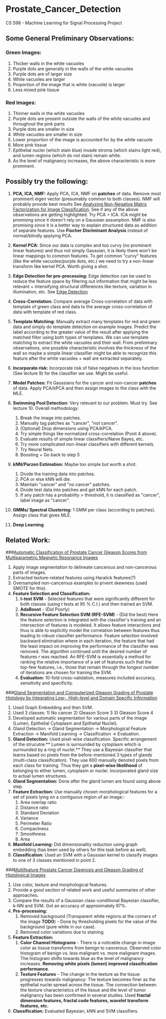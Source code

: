 # Prostate_Cancer_Detection
CS 598 - Machine Learning for Signal Processing Project


## Some General Preliminary Observations:

### Green Images:

1. Thicker walls in the white vacuoles
2. Purple dots are generally in the walls of the white vacuoles
3. Purple dots are of larger size
4. White vacuoles are larger
5. Proportion of the image that is white (vacuole) is larger
6. Less mixed pink tissue

### Red Images:
1. Thinner walls in the white vacuoles
2. Purple dots are present outside the walls of the white vacuoles and throughout the pink parts
3. Purple dots are smaller in size
4. White vacuoles are smaller in size
5. Lower proportion of the image is accounted for by the white vacuole
6. More pink tissue
7. Epithelial nuclei (which stain blue) invade stroma (which stains light red), and lumen regions (which do not stain) remain white.
8. As the level of malignancy increases, the above characteristic is more prominent.

## Possibly try the following:

1. **PCA, ICA, NMF:** Apply PCA, ICA, NMF on **patches** of data. Remove most prominent eigen vector (presumably common to both classes).
NMF will probably provide best results See [Analyzing Non-Negative Matrix Factorization for Image Classification](http://citeseerx.ist.psu.edu/viewdoc/download?doi=10.1.1.19.717&rep=rep1&type=pdf).
See if any of the above observations are getting highlighted. Try PCA + ICA. ICA might be promising since it doesn't rely on a Gaussian assumption.
NMF is also promising since it is a better way to explain structured data as addition of separate features.
Use **Fischer Disriminant Analysis** instead of normal/blindly applying PCA.

2. **Kernel PCA:** Since our data is complex and too curvy (no prominent linear features) and thus not simply Gaussian, it is likely there won't be linear mappings to common features.
To get common "curvy" features (like the white vacuoles/purple dots, etc.) we need to try a non-linear transform like kernel PCA. Worth giving a shot.

3. **Edge Detection for pre-processing:** Edge detection can be used to reduce the feature space by filtering out information that might be
less relevant + intensifying structural differences like texture, variation in illumination, etc. See [Edge Detection](https://en.wikipedia.org/wiki/Edge_detection)

4. **Cross-Correlation:** Compare average Cross-correlation of data with template of green class and data to the average cross-correlation of data with template of red class.

5. **Template Matching:** Manually extract many templates for red and green data and simply do template detection on example images. Predict the label according to the
greater value of the result after applying the matched filter using both types of templates.
We can use template matching to extract the white vacuoles and their wall. From preliminary observations, one possible characteristic involves the thickness of the wall so maybe
a simple linear classifier might be able to recognize this feature after the white vacuoles + wall are extracted separately.

6. **Incorporate risk:** Incorporate risk of false negatives in the loss function (See lecture 9) for the classifier we use. Might be useful.

7. **Model Patches:** Fit Gaussians for the cancer and non-cancer **patches** of data. Apply PCA/kPCA and then assign images to the class with the MLE.

8. **Swimming Pool Detection:** Very relevant to our problem. Must try. See lecture 10. Overall methodology:
	1. Break the image into patches.
	2. Manually tag patches as "cancer", "not cancer".
	3. (Optional) Drop dimensions using PCA/kPCA.
	4. Try simple things like normalized cross-correlation (Point 4 above).
	5. Evaluate results of simple linear classifiers/Naive Bayes, etc.
	6. Try more complicated non-linear classifiers with different kernels.
	7. Try Neural Nets.
	8. Boosting + Go back to step 5

9. **kNN/Parzen Estimation:** Maybe too simple but worth a shot:
	1. Divide the training data into patches.
	2. PCA or else kNN will die.
	3. Maintain "cancer" and "no cancer" patches.
	4. Divide test data into patches and get kNN for each patch.
	5. If any patch has a probability > threshold, it is classified as "cancer", label image as "cancer".

10. **GMMs/ Spectral Clustering:** 1 GMM per class (according to patches). Assign class that gives MLE.

11. **Deep Learning**


## Related Work:

###[Automatic Classification of Prostate Cancer Gleason Scores from Multiparametric Magnetic Resonance Images](http://www.pnas.org/content/early/2015/10/28/1505935112.full.pdf)
1. Apply image segmentation to delineate cancerous and non-cancerous parts of images.
2. Extracted texture-related features using Haralick features(?)
3. Oversampled non-cancerous examples to prvent skewness (used SMOTE for this).
4. **Feature Selection and Classification:**
	1. **t-test SVM** - Selected features that were significantly different for both classes (using t tests at 95 % C.I.) and then trained an SVM.
	2. **AdaBoost** - (Did Poorly)
	3. **Recursive Feature Selection SVM (RFE-SVM)** - (Did the best) Here the feature selection is integrated with the classifier's training and an intersection of
	features is modeled. It allows feature interactions and thus is able to explicitly model the correlation between features thus leading to robust classifier performance.
	Feature selection involved backward elimination where in each iteration, the feature that had the least impact on improving the performance of the classifier was
	removed. The algorithm continued until the desired number of features *r* was reached. An RFE-SVM is essentially a method for ranking the relative importance of a set of features such
	that the top-few features, i.e., those that remain through the longest number of iterations are chosen for training the SVM.
	4. **Evaluation:** 10-fold cross-validation, measures included accuracy, sensitivity and specificity.

###[Gland Segmentation and Computerized Gleason Grading of Prostate Histology by Integrating Low-, High-level and Domain Specific Information](http://engineering.case.edu/centers/ccipd/sites/ccipd.case.edu/files/publications/Automated-Gland-Segmentation-and-Gleason-Grading-of-Prostate-Histology-by-Integrating-Low-,-High-level-and-Domain-Specific-Information.pdf)
1. Used Graph Embedding and then SVM.
2. Used 3 classes: 1) No cancer 2) Gleason Score 3 3) Gleason Score 4
3. Developed automatic segmentation for various parts of the image (Lumen, Epithelial Cytoplasm and Epithelial Nuclei).
4. Gland Detection -> Gland Segmentation -> Morphological Feature Extraction -> Manifold Learning -> Classification -> Evaluation.
5. **Gland Detection:** Used pixel-wise classification. Specific arrangement of the strucutre:** Lumen is surrounded by cytoplasm which is surrounded by a ring of nuclei.**
   They use a Bayesian classifier that learns based on pixels from the before-mentioned 3 types of glands (multi-class classification). They use 600 manually denoted pixels from
   each class for training. Thus they get a **pixel-wise likelihood** of belonging to either lumen, cytoplasm or nuclei. Incorporated gland size to actual lumen structures.
6. **Gland Segmentation:** Done after the gland lumen are found using above step.
7. **Feature Extraction:** Use manually chosen morphological features for a set of pixels lying on a contiguous region of an image::
	1. Area overlap ratio
	2. Distance ratio
	3. Standard Deviation
	4. Variance
	5. Perimeter Ratio
	6. Compactness
	7. Smoothness
	8. Area
8. **Manifold Learning:** Did dimensionality reduction using graph embedding (has been used by others for this task before as well).
9. **Classification:** Used an SVM with a Gaussian kernel to classify images to one of 3 classes mentioned in point 2.

###[Multifeature Prostate Cancer Diagnosis and Gleason Grading of Histological Images](http://claymore.rfmh.org/~atabesh/papers/tabesh_tmi07_final.pdf)
1. Use color, texture and morphological features.
2. Provide a good section of related work and useful summaries of other approaches.
3. Compare the results of a Gaussian class-conditional Bayesian classifier, k-NN and SVM. Got an accuracy of approximately 97%.
4. **Pre-processing:**
	1. Removed background (Transparent white regions at the corners of the image **TODO**) - Done by thresholding pixels for the value of the background (pure white in our case).
	2. Removed color variations due to staining.
5. **Feature Extraction:**
	1. **Color Channel Histograms** - There is a noticeble change in image color as tissue transforms from benign to cancerous. Observed color histogram of benign vs. less malignant vs.
	more malignant images. The histogram shifts towards blue as the level of malignancy increases. **Removing white pixels (lumen) improved classification performance**.
	2. **Texture Features** - The change in the texture as the tissue progresses towards malignancy:
	The texture becomes finer as the epithelial nuclei spread across the tissue. The connection between the texture characteristics of
	the tissue and the level of tumor malignancy has been confirmed in several studies. Used **fractal dimension features, fractal code features, wavelet transform features, etc.**
6. **Classification:** Evaluated Bayesian, kNN and SVM classifiers.

